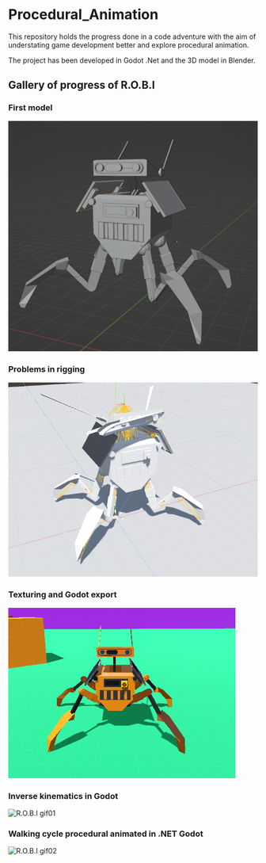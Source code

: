 # Procedural_Animation
This repository holds the progress done in a code adventure with the aim of understating game development better and explore procedural animation.

The project has been developed in Godot .Net and the 3D model in Blender.

## Gallery of progress of R.O.B.I
### First model

![R.O.B.I progress 1](/Media/robi_01.png)

### Problems in rigging

![R.O.B.I progress 2](/Media/robi_02.png)

### Texturing and Godot export

![R.O.B.I progress 3](/Media/robi_03.png)

### Inverse kinematics in Godot

![R.O.B.I gif01](/Media/robi_ik.gif)

### Walking cycle procedural animated in .NET Godot

![R.O.B.I gif02](/Media/robi_walk.gif)
